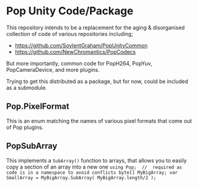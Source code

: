 Pop Unity Code/Package
==========================

This repository intends to be a replacement for the aging & disorganised collection of code of various repositories including;
 - https://github.com/SoylentGraham/PopUnityCommon
 - https://github.com/NewChromantics/PopCodecs 

But more importantly, common code for PopH264, PopYuv, PopCameraDevice, and more plugins.

Trying to get this distributed as a package, but for now, could be included as a submodule.


Pop.PixelFormat
-------------------
This is an enum matching the names of various pixel formats that come out of Pop plugins.

PopSubArray
-------------------
This implements a `SubArray()` function to arrays, that allows you to easily copy a section of an array into a new one
`
using Pop;	//	required as code is in a namespace to avoid conflicts
byte[] MyBigArray;
var SmallArray = MyBigArray.SubArray( MyBigArray.length/2 );
`